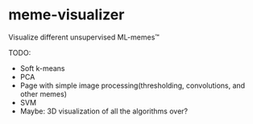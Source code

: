 # meme-visualizer
Visualize different unsupervised ML-memes™

TODO:
* Soft k-means
* PCA
* Page with simple image processing(thresholding, convolutions, and other memes)
* SVM
* Maybe: 3D visualization of all the algorithms over?
